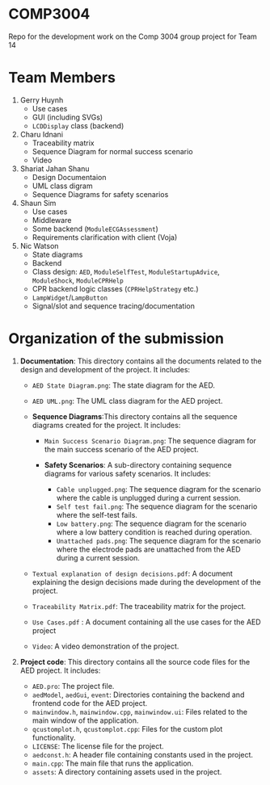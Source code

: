 # COMP3004
Repo for the development work on the Comp 3004 group project for Team 14


# Team Members
1. Gerry Huynh
   - Use cases
   - GUI (including SVGs)
   - `LCDDisplay` class (backend)
3. Charu Idnani
   - Traceability matrix
   - Sequence Diagram for normal success scenario
   - Video
4. Shariat Jahan Shanu
   - Design Documentaion
   - UML class digram
   - Sequence Diagrams for safety scenarios
5. Shaun Sim
   - Use cases
   - Middleware
   - Some backend (`ModuleECGAssessment`)
   - Requirements clarification with client (Voja)
6. Nic Watson
   - State diagrams
   - Backend
   - Class design: `AED`, `ModuleSelfTest`, `ModuleStartupAdvice`, `ModuleShock`, `ModuleCPRHelp`
   - CPR backend logic classes (`CPRHelpStrategy` etc.)
   - `LampWidget`/`LampButton`
   - Signal/slot and sequence tracing/documentation

# Organization of the submission

1. **Documentation**: This directory contains all the documents related to the design and development of the project. It includes:

   - `AED State Diagram.png`: The state diagram for the AED.
   - `AED UML.png`: The UML class diagram for the AED project.
   - **Sequence Diagrams**:This directory contains all the sequence diagrams created for the project. It includes:

     - `Main Success Scenario Diagram.png`: The sequence diagram for the main success scenario of the AED project.

      - **Safety Scenarios**: A sub-directory containing sequence diagrams for various safety scenarios. It includes:
         - `Cable unplugged.png`: The sequence diagram for the scenario where the cable is unplugged during a current session.
         - `Self test fail.png`: The sequence diagram for the scenario where the self-test fails.
         - `Low battery.png`: The sequence diagram for the scenario where a low battery condition is reached during operation.
         - `Unattached pads.png`: The sequence diagram for the scenario where the electrode pads are unattached from the AED during a current session.
  
   - `Textual explanation of design decisions.pdf`: A document explaining the design decisions made during the development of the project.
   - `Traceability Matrix.pdf`: The traceability matrix for the project.
   - `Use Cases.pdf` : A document containing all the use cases for the AED project
   - `Video`: A video demonstration of the project.

2. **Project code**: This directory contains all the source code files for the AED project. It includes:

   - `AED.pro`: The project file.
   - `aedModel`, `aedGui`, `event`: Directories containing the backend and frontend code for the AED project.
   - `mainwindow.h`, `mainwindow.cpp`, `mainwindow.ui`: Files related to the main window of the application.
   - `qcustomplot.h`, `qcustomplot.cpp`: Files for the custom plot functionality.
   - `LICENSE`: The license file for the project.
   - `aedconst.h`: A header file containing constants used in the project.
   - `main.cpp`: The main file that runs the application.
   - `assets`: A directory containing assets used in the project.
